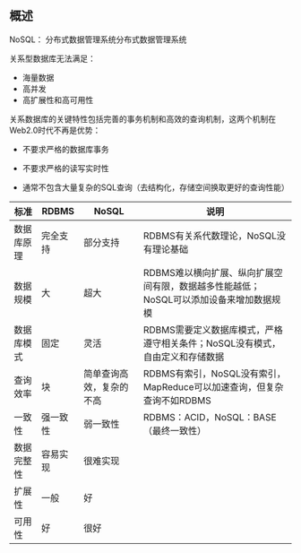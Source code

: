 ## 概述

NoSQL： 分布式数据管理系统分布式数据管理系统

关系型数据库无法满足：

- 海量数据
- 高并发
- 高扩展性和高可用性

关系数据库的关键特性包括完善的事务机制和高效的查询机制，这两个机制在Web2.0时代不再是优势：

- 不要求严格的数据库事务

- 不要求严格的读写实时性

- 通常不包含大量复杂的SQL查询（去结构化，存储空间换取更好的查询性能）

| 标准       | RDBMS    | NoSQL                    | 说明                                                         |
| ---------- | -------- | ------------------------ | ------------------------------------------------------------ |
| 数据库原理 | 完全支持 | 部分支持                 | RDBMS有关系代数理论，NoSQL没有理论基础                       |
| 数据规模   | 大       | 超大                     | RDBMS难以横向扩展、纵向扩展空间有限，数据越多性能越低；NoSQL可以添加设备来增加数据规模 |
| 数据库模式 | 固定     | 灵活                     | RDBMS需要定义数据库模式，严格遵守相关条件；NoSQL没有模式，自由定义和存储数据 |
| 查询效率   | 块       | 简单查询高效，复杂的不高 | RDBMS有索引，NoSQL没有索引，MapReduce可以加速查询，但复杂查询不如RDBMS |
| 一致性     | 强一致性 | 弱一致性                 | RDBMS：ACID，NoSQL：BASE（最终一致性）                       |
| 数据完整性 | 容易实现 | 很难实现                 |                                                              |
| 扩展性     | 一般     | 好                       |                                                              |
| 可用性     | 好       | 很好                     |                                                              |

